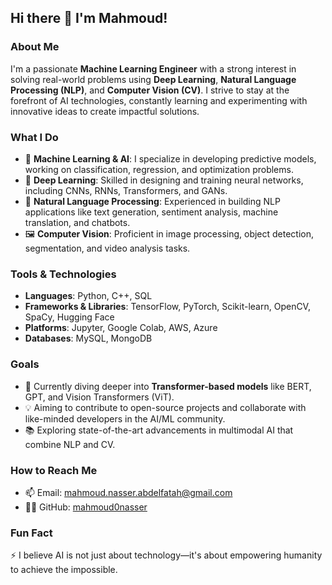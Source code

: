 ## Hi there 👋 I'm Mahmoud!

### About Me
I'm a passionate **Machine Learning Engineer** with a strong interest in solving real-world problems using **Deep Learning**, **Natural Language Processing (NLP)**, and **Computer Vision (CV)**. I strive to stay at the forefront of AI technologies, constantly learning and experimenting with innovative ideas to create impactful solutions.

### What I Do
- 🔭 **Machine Learning & AI**: I specialize in developing predictive models, working on classification, regression, and optimization problems.
- 🤖 **Deep Learning**: Skilled in designing and training neural networks, including CNNs, RNNs, Transformers, and GANs.
- 📝 **Natural Language Processing**: Experienced in building NLP applications like text generation, sentiment analysis, machine translation, and chatbots.
- 🖼️ **Computer Vision**: Proficient in image processing, object detection, segmentation, and video analysis tasks.

### Tools & Technologies
- **Languages**: Python, C++, SQL
- **Frameworks & Libraries**: TensorFlow, PyTorch, Scikit-learn, OpenCV, SpaCy, Hugging Face
- **Platforms**: Jupyter, Google Colab, AWS, Azure
- **Databases**: MySQL, MongoDB

### Goals
- 🌱 Currently diving deeper into **Transformer-based models** like BERT, GPT, and Vision Transformers (ViT).
- 💡 Aiming to contribute to open-source projects and collaborate with like-minded developers in the AI/ML community.
- 📚 Exploring state-of-the-art advancements in multimodal AI that combine NLP and CV.

### How to Reach Me
- 📫 Email: [mahmoud.nasser.abdelfatah@gmail.com](mailto:mahmoud.nasser.abdelfatah@gmail.com)
- 🧑‍💻 GitHub: [mahmoud0nasser](https://github.com/mahmoud0nasser)

### Fun Fact
⚡ I believe AI is not just about technology—it's about empowering humanity to achieve the impossible.
